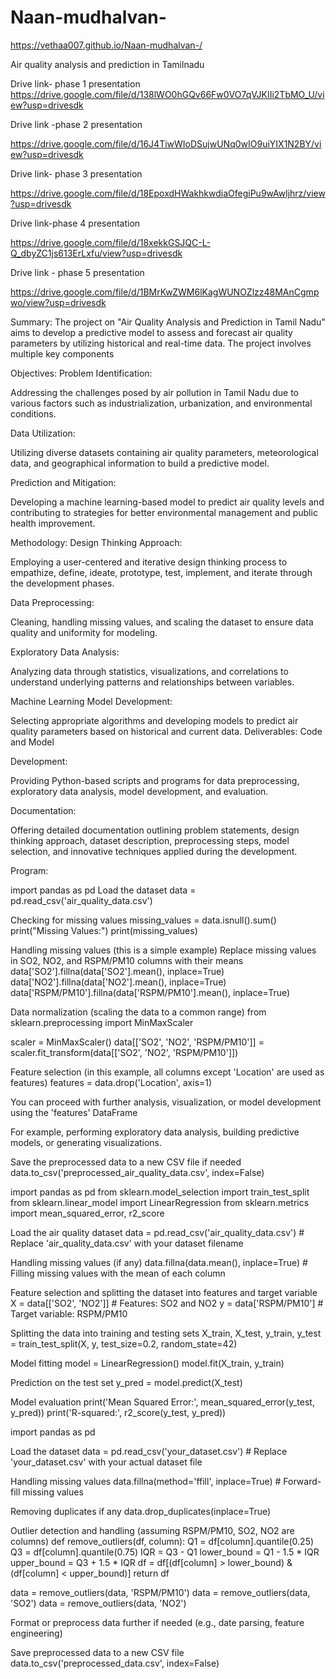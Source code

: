 # Naan-mudhalvan-

https://vethaa007.github.io/Naan-mudhalvan-/


Air quality analysis and prediction in Tamilnadu 

Drive link- phase 1 presentation
https://drive.google.com/file/d/138lWO0hGQv66Fw0VO7qVJKIIi2TbMO_U/view?usp=drivesdk

Drive link -phase 2 presentation

https://drive.google.com/file/d/16J4TiwWIoDSujwUNq0wIO9uiYIX1N2BY/view?usp=drivesdk

Drive link- phase 3 presentation

https://drive.google.com/file/d/18EpoxdHWakhkwdiaOfegiPu9wAwljhrz/view?usp=drivesdk

Drive link-phase 4 presentation

https://drive.google.com/file/d/18xekkGSJQC-L-Q_dbyZC1js613ErLxfu/view?usp=drivesdk


Drive link - phase 5 presentation 

https://drive.google.com/file/d/1BMrKwZWM6lKagWUNOZlzz48MAnCgmpwo/view?usp=drivesdk

Summary:
The project on "Air Quality Analysis and Prediction in Tamil Nadu" aims to develop a predictive model to assess and forecast air quality parameters by utilizing historical and real-time data. The project involves multiple key components

Objectives: 
Problem Identification:

Addressing the challenges posed by air pollution in Tamil Nadu due to various factors such as industrialization, urbanization, and environmental conditions.

Data Utilization:

 Utilizing diverse datasets containing air quality parameters, meteorological data, and geographical information to build a predictive model.

Prediction and Mitigation:

  Developing a machine learning-based model to predict air quality levels and contributing to strategies for better environmental management and public health improvement.

Methodology: Design Thinking Approach:

 Employing a user-centered and iterative design thinking process to empathize, define, ideate, prototype, test, implement, and iterate through the development phases.

Data Preprocessing:

 Cleaning, handling missing values, and scaling the dataset to ensure data quality and uniformity for modeling.

Exploratory Data Analysis:

 Analyzing data through statistics, visualizations, and correlations to understand underlying patterns and relationships between variables.

Machine Learning Model Development:

 Selecting appropriate algorithms and developing models to predict air quality parameters based on historical and current data.
Deliverables: Code and Model 

Development:

 Providing Python-based scripts and programs for data preprocessing, exploratory data analysis, model development, and evaluation.

Documentation:

 Offering detailed documentation outlining problem statements, design thinking approach, dataset description, preprocessing steps, model selection, and innovative techniques applied during the development.


Program:

import pandas as pd Load the dataset data = pd.read_csv('air_quality_data.csv')

Checking for missing values missing_values = data.isnull().sum() print("Missing Values:") print(missing_values)

Handling missing values (this is a simple example) Replace missing values in SO2, NO2, and RSPM/PM10 columns with their means data['SO2'].fillna(data['SO2'].mean(), inplace=True) data['NO2'].fillna(data['NO2'].mean(), inplace=True) data['RSPM/PM10'].fillna(data['RSPM/PM10'].mean(), inplace=True)

Data normalization (scaling the data to a common range) from sklearn.preprocessing import MinMaxScaler

scaler = MinMaxScaler() data[['SO2', 'NO2', 'RSPM/PM10']] = scaler.fit_transform(data[['SO2', 'NO2', 'RSPM/PM10']])

Feature selection (in this example, all columns except 'Location' are used as features) features = data.drop('Location', axis=1)

You can proceed with further analysis, visualization, or model development using the 'features' DataFrame

For example, performing exploratory data analysis, building predictive models, or generating visualizations.

Save the preprocessed data to a new CSV file if needed data.to_csv('preprocessed_air_quality_data.csv', index=False)

import pandas as pd
from sklearn.model_selection import train_test_split
from sklearn.linear_model import LinearRegression
from sklearn.metrics import mean_squared_error, r2_score

 Load the air quality dataset
data = pd.read_csv('air_quality_data.csv')  # Replace 'air_quality_data.csv' with your dataset filename

Handling missing values (if any)
data.fillna(data.mean(), inplace=True)  # Filling missing values with the mean of each column

 Feature selection and splitting the dataset into features and target variable
X = data[['SO2', 'NO2']]  # Features: SO2 and NO2
y = data['RSPM/PM10']     # Target variable: RSPM/PM10

Splitting the data into training and testing sets
X_train, X_test, y_train, y_test = train_test_split(X, y, test_size=0.2, random_state=42)

Model fitting
model = LinearRegression()
model.fit(X_train, y_train)

Prediction on the test set
y_pred = model.predict(X_test)

Model evaluation
print('Mean Squared Error:', mean_squared_error(y_test, y_pred))
print('R-squared:', r2_score(y_test, y_pred))

import pandas as pd

Load the dataset
data = pd.read_csv('your_dataset.csv')  # Replace 'your_dataset.csv' with your actual dataset file

Handling missing values
data.fillna(method='ffill', inplace=True)  # Forward-fill missing values

Removing duplicates if any
data.drop_duplicates(inplace=True)

Outlier detection and handling (assuming RSPM/PM10, SO2, NO2 are columns)
def remove_outliers(df, column):
    Q1 = df[column].quantile(0.25)
    Q3 = df[column].quantile(0.75)
    IQR = Q3 - Q1
    lower_bound = Q1 - 1.5 * IQR
    upper_bound = Q3 + 1.5 * IQR
    df = df[(df[column] > lower_bound) & (df[column] < upper_bound)]
    return df

data = remove_outliers(data, 'RSPM/PM10')
data = remove_outliers(data, 'SO2')
data = remove_outliers(data, 'NO2')

 Format or preprocess data further if needed (e.g., date parsing, feature engineering)

Save preprocessed data to a new CSV file
data.to_csv('preprocessed_data.csv', index=False)
